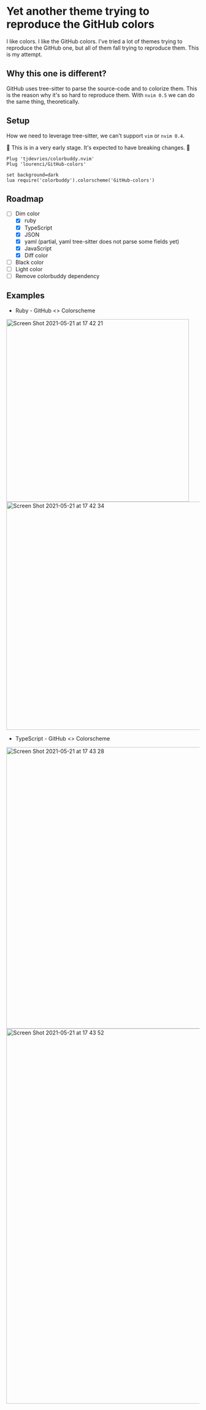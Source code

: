 # Yet another theme trying to reproduce the GitHub colors

I like colors. I like the GitHub colors. I've tried a lot of themes trying to reproduce the GitHub one, but all of them fall trying to reproduce them. This is my attempt.

## Why this one is different?

GitHub uses tree-sitter to parse the source-code and to colorize them. This is the reason why it's so hard to reproduce them. With `nvim 0.5` we can do the same thing, theoretically.

## Setup

How we need to leverage tree-sitter, we can't support `vim` or `nvim 0.4`.

🚧 This is in a very early stage. It's expected to have breaking changes. 🚧

```
Plug 'tjdevries/colorbuddy.nvim'
Plug 'lourenci/GitHub-colors'

set background=dark
lua require('colorbuddy').colorscheme('GitHub-colors')
```

## Roadmap

- [ ] Dim color
  - [x] ruby
  - [x] TypeScript
  - [x] JSON
  - [x] yaml (partial, yaml tree-sitter does not parse some fields yet)
  - [x] JavaScript
  - [x] Diff color
- [ ] Black color
- [ ] Light color
- [ ] Remove colorbuddy dependency

## Examples

* Ruby - GitHub <> Colorscheme
<img width="476" alt="Screen Shot 2021-05-21 at 17 42 21" src="https://user-images.githubusercontent.com/2339362/119196316-58880980-ba5c-11eb-804e-6a196b2a7943.png">
<img width="595" alt="Screen Shot 2021-05-21 at 17 42 34" src="https://user-images.githubusercontent.com/2339362/119196323-5aea6380-ba5c-11eb-841c-46ac871c703e.png">

* TypeScript - GitHub <> Colorscheme
<img width="734" alt="Screen Shot 2021-05-21 at 17 43 28" src="https://user-images.githubusercontent.com/2339362/119196357-69d11600-ba5c-11eb-840f-65c84122aea5.png">
<img width="978" alt="Screen Shot 2021-05-21 at 17 43 52" src="https://user-images.githubusercontent.com/2339362/119196372-6e95ca00-ba5c-11eb-91ed-58a655d89ee1.png">
